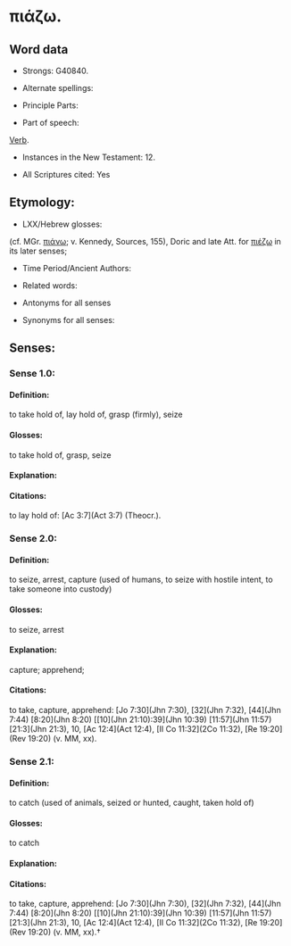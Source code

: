 # πιάζω.

<!-- Status: S2=NeedsReview -->
<!-- Lexica used for edits: BDAG, FFM, LN, A-S -->

## Word data

* Strongs: G40840.

* Alternate spellings:



* Principle Parts: 


* Part of speech: 

[Verb](http://ugg.readthedocs.io/en/latest/verb.html).

* Instances in the New Testament: 12.

* All Scriptures cited: Yes

## Etymology: 


* LXX/Hebrew glosses: 

(cf. MGr. [πιάνω](); v. Kennedy, Sources, 155), Doric and late Att. for [πιέζω]() in its later senses;

* Time Period/Ancient Authors: 


* Related words: 

* Antonyms for all senses

* Synonyms for all senses: 


## Senses: 


### Sense  1.0: 

#### Definition: 

to take hold of, lay hold of, grasp (firmly), seize

#### Glosses: 

to take hold of, grasp, seize

#### Explanation: 


#### Citations: 

to lay hold of: [Ac 3:7](Act 3:7) (Theocr.).

### Sense  2.0: 

#### Definition:

to seize, arrest, capture (used of humans, to seize with hostile intent, to take someone into custody) 

#### Glosses:
 
to seize, arrest

#### Explanation: 

capture; 
apprehend; 

#### Citations: 

to take, capture, apprehend: [Jo 7:30](Jhn 7:30), [32](Jhn 7:32), [44](Jhn 7:44) [8:20](Jhn 8:20) [[10](Jhn 21:10):39](Jhn 10:39) [11:57](Jhn 11:57) [21:3](Jhn 21:3), 10, [Ac 12:4](Act 12:4), [II Co 11:32](2Co 11:32), [Re 19:20](Rev 19:20) (v. MM, xx).

### Sense  2.1: 

#### Definition:

to catch (used of animals, seized or hunted, caught, taken hold of)

#### Glosses:
 
to catch

#### Explanation: 


#### Citations: 

to take, capture, apprehend: [Jo 7:30](Jhn 7:30), [32](Jhn 7:32), [44](Jhn 7:44) [8:20](Jhn 8:20) [[10](Jhn 21:10):39](Jhn 10:39) [11:57](Jhn 11:57) [21:3](Jhn 21:3), 10, [Ac 12:4](Act 12:4), [II Co 11:32](2Co 11:32), [Re 19:20](Rev 19:20) (v. MM, xx).†